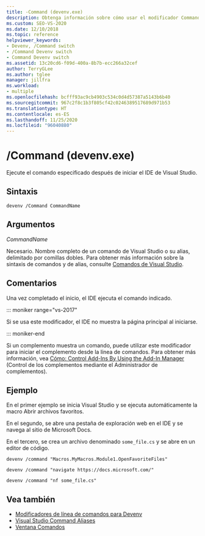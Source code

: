 ```yaml
---
title: -Command (devenv.exe)
description: Obtenga información sobre cómo usar el modificador Command de la línea de comandos de devenv para ejecutar un comando especificado después de iniciar el IDE de Visual Studio.
ms.custom: SEO-VS-2020
ms.date: 12/10/2018
ms.topic: reference
helpviewer_keywords:
- Devenv, /Command switch
- /Command Devenv switch
- Command Devenv switch
ms.assetid: 13c20cd6-f09d-400a-8b7b-ecc266a32cef
author: TerryGLee
ms.author: tglee
manager: jillfra
ms.workload:
- multiple
ms.openlocfilehash: bcfff93ac9cb4903c534c0d4d57387a5143b6b40
ms.sourcegitcommit: 967c2f8c1b3f805cf42c0246389517689d971b53
ms.translationtype: HT
ms.contentlocale: es-ES
ms.lasthandoff: 11/25/2020
ms.locfileid: "96040880"
---
```

# <a name="command-devenvexe"></a>/Command (devenv.exe)

Ejecute el comando especificado después de iniciar el IDE de Visual Studio.

## <a name="syntax"></a>Sintaxis

```shell
devenv /Command CommandName
```

## <a name="arguments"></a>Argumentos

*CommandName*

Necesario. Nombre completo de un comando de Visual Studio o su alias, delimitado por comillas dobles. Para obtener más información sobre la sintaxis de comandos y de alias, consulte [Comandos de Visual Studio](../../ide/reference/visual-studio-commands.md).

## <a name="remarks"></a>Comentarios

Una vez completado el inicio, el IDE ejecuta el comando indicado.

::: moniker range="vs-2017"

Si se usa este modificador, el IDE no muestra la página principal al iniciarse.

::: moniker-end

Si un complemento muestra un comando, puede utilizar este modificador para iniciar el complemento desde la línea de comandos. Para obtener más información, vea [Cómo: Control Add-Ins By Using the Add-In Manager](/previous-versions/xwdatdwh(v=vs.140)) (Control de los complementos mediante el Administrador de complementos).

## <a name="example"></a>Ejemplo

En el primer ejemplo se inicia Visual Studio y se ejecuta automáticamente la macro Abrir archivos favoritos.

En el segundo, se abre una pestaña de exploración web en el IDE y se navega al sitio de Microsoft Docs.

En el tercero, se crea un archivo denominado `some_file.cs` y se abre en un editor de código.

```shell
devenv /command "Macros.MyMacros.Module1.OpenFavoriteFiles"

devenv /command "navigate https://docs.microsoft.com/"

devenv /command "nf some_file.cs"
```

## <a name="see-also"></a>Vea también

- [Modificadores de línea de comandos para Devenv](../../ide/reference/devenv-command-line-switches.md)
- [Visual Studio Command Aliases](../../ide/reference/visual-studio-command-aliases.md)
- [Ventana Comandos](command-window.md)
